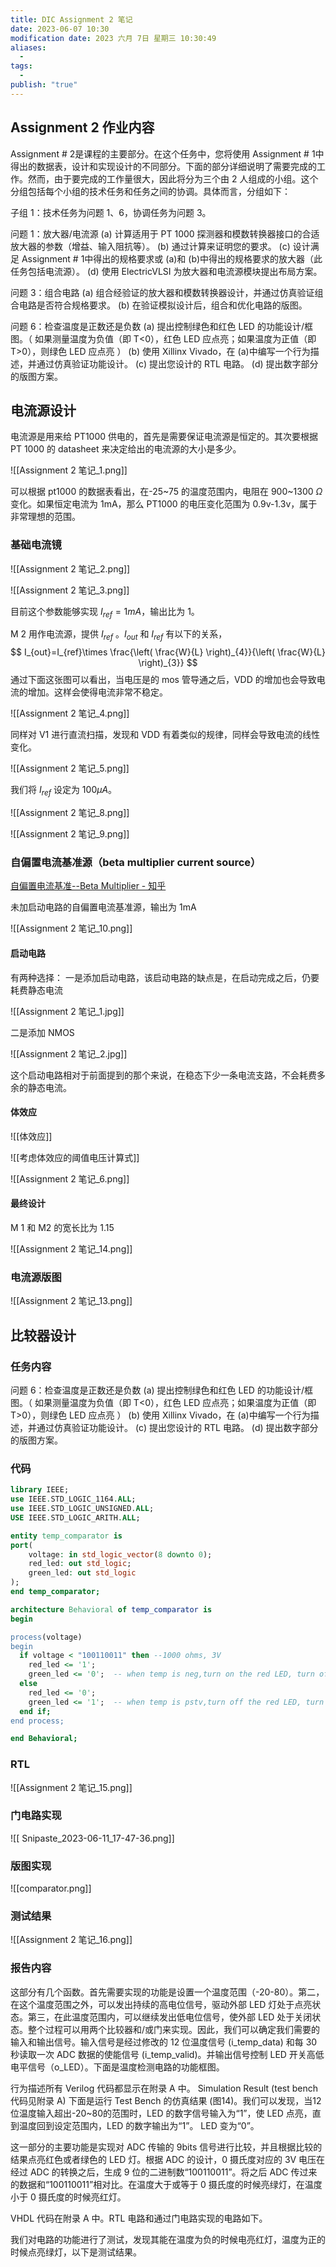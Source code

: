 ```yaml
---
title: DIC Assignment 2 笔记
date: 2023-06-07 10:30
modification date: 2023 六月 7日 星期三 10:30:49
aliases:
  - 
tags:
  - 
publish: "true"
---
```


## Assignment 2 作业内容

Assignment # 2是课程的主要部分。在这个任务中，您将使用 Assignment # 1中得出的数据表，设计和实现设计的不同部分。下面的部分详细说明了需要完成的工作。然而，由于要完成的工作量很大，因此将分为三个由 2 人组成的小组。这个分组包括每个小组的技术任务和任务之间的协调。具体而言，分组如下：

子组 1：技术任务为问题 1、6，协调任务为问题 3。

问题 1：放大器/电流源
(a) 计算适用于 PT 1000 探测器和模数转换器接口的合适放大器的参数（增益、输入阻抗等）。
(b) 通过计算来证明您的要求。
(c) 设计满足 Assignment # 1中得出的规格要求或 (a)和 (b)中得出的规格要求的放大器（此任务包括电流源）。
(d) 使用 ElectricVLSI 为放大器和电流源模块提出布局方案。

问题 3：组合电路
(a) 组合经验证的放大器和模数转换器设计，并通过仿真验证组合电路是否符合规格要求。
(b) 在验证模拟设计后，组合和优化电路的版图。

问题 6：检查温度是正数还是负数
(a) 提出控制绿色和红色 LED 的功能设计/框图。（ 如果测量温度为负值（即 T<0），红色 LED 应点亮；如果温度为正值（即 T>0），则绿色 LED 应点亮 ）
(b) 使用 Xillinx Vivado，在 (a)中编写一个行为描述，并通过仿真验证功能设计。
(c) 提出您设计的 RTL 电路。
(d) 提出数字部分的版图方案。

## 电流源设计

电流源是用来给 PT1000 供电的，首先是需要保证电流源是恒定的。其次要根据 PT 1000
的 datasheet 来决定给出的电流源的大小是多少。

![[Assignment 2 笔记_1.png]]

可以根据 pt1000 的数据表看出，在-25~75 的温度范围内，电阻在 900~1300 $\Omega$ 变化。如果恒定电流为 1mA，那么 PT1000 的电压变化范围为 0.9v-1.3v，属于非常理想的范围。

### 基础电流镜

![[Assignment 2 笔记_2.png]]

![[Assignment 2 笔记_3.png]]

目前这个参数能够实现 $I_{ref}=1mA$，输出比为 1。

M 2 用作电流源，提供 $I_{ref}$ 。$I_{out}$ 和 $I_{ref}$ 有以下的关系，
$$
I_{out}=I_{ref}\times \frac{\left( \frac{W}{L} \right)_{4}}{\left( \frac{W}{L} \right)_{3}}
$$
通过下面这张图可以看出，当电压是的 mos 管导通之后，VDD 的增加也会导致电流的增加。这样会使得电流非常不稳定。

![[Assignment 2 笔记_4.png]]

同样对 V1 进行直流扫描，发现和 VDD 有着类似的规律，同样会导致电流的线性变化。

![[Assignment 2 笔记_5.png]]

我们将 $I_{ref}$ 设定为 $100\mu A$。

![[Assignment 2 笔记_8.png]]

![[Assignment 2 笔记_9.png]]

### 自偏置电流基准源（beta multiplier current source）

[自偏置电流基准--Beta Multiplier - 知乎](https://zhuanlan.zhihu.com/p/555389065)

未加启动电路的自偏置电流基准源，输出为 1mA

![[Assignment 2 笔记_10.png]]



#### 启动电路

有两种选择：
一是添加启动电路，该启动电路的缺点是，在启动完成之后，仍要耗费静态电流

![[Assignment 2 笔记_1.jpg]]

二是添加 NMOS

![[Assignment 2 笔记_2.jpg]]

这个启动电路相对于前面提到的那个来说，在稳态下少一条电流支路，不会耗费多余的静态电流。

#### 体效应

![[体效应]]

![[考虑体效应的阈值电压计算式]]

![[Assignment 2 笔记_6.png]]

#### 最终设计

M 1 和 M2 的宽长比为 1.15

![[Assignment 2 笔记_14.png]]
### 电流源版图

![[Assignment 2 笔记_13.png]]

## 比较器设计

### 任务内容

问题 6：检查温度是正数还是负数
(a) 提出控制绿色和红色 LED 的功能设计/框图。（ 如果测量温度为负值（即 T<0），红色 LED 应点亮；如果温度为正值（即 T>0），则绿色 LED 应点亮 ）
(b) 使用 Xillinx Vivado，在 (a)中编写一个行为描述，并通过仿真验证功能设计。
(c) 提出您设计的 RTL 电路。
(d) 提出数字部分的版图方案。

### 代码

```VHDL
library IEEE;
use IEEE.STD_LOGIC_1164.ALL;
use IEEE.STD_LOGIC_UNSIGNED.ALL;
USE IEEE.STD_LOGIC_ARITH.ALL;

entity temp_comparator is
port(
    voltage: in std_logic_vector(8 downto 0);
    red_led: out std_logic;
    green_led: out std_logic
);
end temp_comparator;

architecture Behavioral of temp_comparator is
begin

process(voltage)
begin
  if voltage < "100110011" then --1000 ohms, 3V
    red_led <= '1';
    green_led <= '0';  -- when temp is neg,turn on the red LED, turn off the green LED
  else
    red_led <= '0';  
    green_led <= '1';  -- when temp is pstv,turn off the red LED, turn on the green LED
  end if;
end process;

end Behavioral;
```

### RTL

![[Assignment 2 笔记_15.png]]

### 门电路实现

![[
Snipaste_2023-06-11_17-47-36.png]]

### 版图实现

![[comparator.png]]

### 测试结果

![[Assignment 2 笔记_16.png]]

### 报告内容

这部分有几个函数。首先需要实现的功能是设置一个温度范围（-20-80）。第二，在这个温度范围之外，可以发出持续的高电位信号，驱动外部 LED 灯处于点亮状态。第三，在此温度范围内，可以继续发出低电位信号，使外部 LED 处于关闭状态。整个过程可以用两个比较器和/或门来实现。因此，我们可以确定我们需要的输入和输出信号。输入信号是经过修改的 12 位温度信号 (i_temp_data) 和每 30 秒读取一次 ADC 数据的使能信号 (i_temp_valid)。并输出信号控制 LED 开关高低电平信号（o_LED）。下面是温度检测电路的功能框图。

行为描述所有 Verilog 代码都显示在附录 A 中。 Simulation Result (test bench 代码见附录 A) 下面是运行 Test Bench 的仿真结果 (图14)。我们可以发现，当12位温度输入超出-20~80的范围时，LED 的数字信号输入为“1”，使 LED 点亮，直到温度回到设定范围内，LED 的数字输出为“1”。 LED 变为“0”。

这一部分的主要功能是实现对 ADC 传输的 9bits 信号进行比较，并且根据比较的结果点亮红色或者绿色的 LED 灯。根据 ADC 的设计，0 摄氏度对应的 3V 电压在经过 ADC 的转换之后，生成 9 位的二进制数“100110011”。将之后 ADC 传过来的数据和“100110011”相对比。在温度大于或等于 0 摄氏度的时候亮绿灯，在温度小于 0 摄氏度的时候亮红灯。

VHDL 代码在附录 A 中。RTL 电路和通过门电路实现的电路如下。

我们对电路的功能进行了测试，发现其能在温度为负的时候电亮红灯，温度为正的时候点亮绿灯，以下是测试结果。